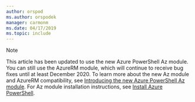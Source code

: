```yaml
---
author: orspod
ms.author: orspodek
manager: carmonm
ms.date: 04/17/2019
ms.topic: include
---
```

> [!NOTE]
> This article has been updated to use the new Azure PowerShell Az
> module. You can still use the AzureRM module, which will continue to receive bug fixes until at least December 2020.
> To learn more about the new Az module and AzureRM compatibility, see
> [Introducing the new Azure PowerShell Az module](/powershell/azure/new-azureps-module-az). For
> Az module installation instructions, see [Install Azure PowerShell](/powershell/azure/install-az-ps).
